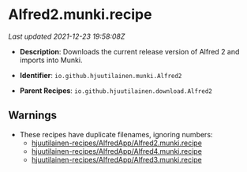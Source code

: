 # Alfred2.munki.recipe

_Last updated 2021-12-23 19:58:08Z_

- **Description**: Downloads the current release version of Alfred 2 and imports into Munki.

- **Identifier**: `io.github.hjuutilainen.munki.Alfred2`

- **Parent Recipes**: `io.github.hjuutilainen.download.Alfred2`

## Warnings

- These recipes have duplicate filenames, ignoring numbers:
    - [hjuutilainen-recipes/AlfredApp/Alfred2.munki.recipe](/autopkg-dupe-tracker/hjuutilainen-recipes/AlfredApp/Alfred2.munki.recipe)
    - [hjuutilainen-recipes/AlfredApp/Alfred4.munki.recipe](/autopkg-dupe-tracker/hjuutilainen-recipes/AlfredApp/Alfred4.munki.recipe)
    - [hjuutilainen-recipes/AlfredApp/Alfred3.munki.recipe](/autopkg-dupe-tracker/hjuutilainen-recipes/AlfredApp/Alfred3.munki.recipe)